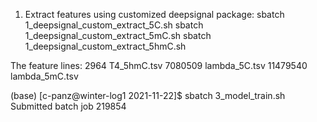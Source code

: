 1. Extract features using customized deepsignal package:
sbatch 1_deepsignal_custom_extract_5C.sh
sbatch 1_deepsignal_custom_extract_5mC.sh
sbatch 1_deepsignal_custom_extract_5hmC.sh

The feature lines:
2964 T4_5hmC.tsv
7080509 lambda_5C.tsv
11479540 lambda_5mC.tsv


(base) [c-panz@winter-log1 2021-11-22]$ sbatch 3_model_train.sh
Submitted batch job 219854
